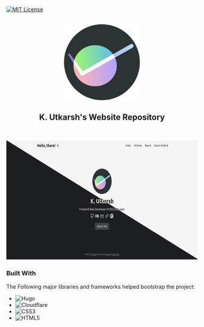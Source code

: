 
<!-- Shields -->
[![MIT License][license-shield]][license-url]

<!-- Logo & Heading  -->

<br />
<div align="center">
  <a href="https://github.com/mk-utkarsh">
    <img src="static/mk-utkarsh.png" alt="Logo" width="200" height="200">
  </a>

  <h2 align="center">K. Utkarsh's Website Repository</h3>
</div>


<br />

<p align="center">
<img src="demo.png" alt="Demo" width="665" height="313.5">
</p>

<!-- Acknowledges libraries/frameworks used in development -->
### Built With
The Following major libraries and frameworks helped bootstrap the project:

* ![Hugo](https://img.shields.io/badge/Hugo-black.svg?style=for-the-badge&logo=Hugo)
* ![Cloudflare](https://img.shields.io/badge/Cloudflare-F38020?style=for-the-badge&logo=Cloudflare&logoColor=white)
* ![CSS3](https://img.shields.io/badge/css3-%231572B6.svg?style=for-the-badge&logo=css3&logoColor=white)
* ![HTML5](https://img.shields.io/badge/html5-%23E34F26.svg?style=for-the-badge&logo=html5&logoColor=white)

[license-shield]:https://img.shields.io/static/v1?label=LICENSE&message=MIT&color=blueviolet&style=for-the-badge
[license-url]: [https://github.com/KodeCrumbs/kode-crumbs-hs.github.io/LICENSE](https://github.com/Code-Crumbs-HS/code-crumb-site/blob/main/LICENSE)
